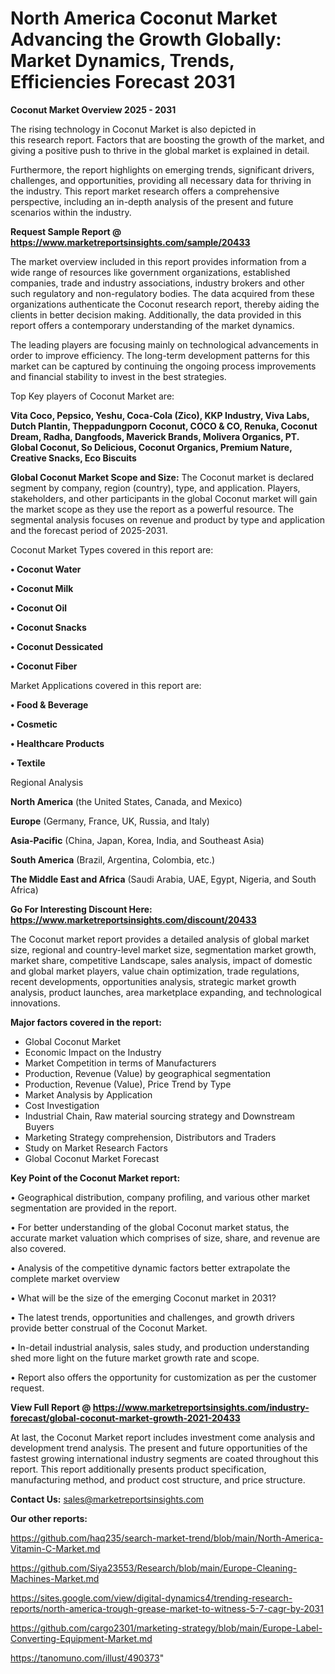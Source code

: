 # North America Coconut Market Advancing the Growth Globally: Market Dynamics, Trends, Efficiencies Forecast 2031

<Strong> Coconut Market Overview 2025 - 2031</strong>

The rising technology in Coconut Market is also depicted in this research report. Factors that are boosting the growth of the market, and giving a positive push to thrive in the global market is explained in detail.

Furthermore, the report highlights on emerging trends, significant drivers, challenges, and opportunities, providing all necessary data for thriving in the industry. This report market research offers a comprehensive perspective, including an in-depth analysis of the present and future scenarios within the industry.

<strong>Request Sample Report @ <a href=https://www.marketreportsinsights.com/sample/20433>https://www.marketreportsinsights.com/sample/20433</a></strong>

The market overview included in this report provides information from a wide range of resources like government organizations, established companies, trade and industry associations, industry brokers and other such regulatory and non-regulatory bodies. The data acquired from these organizations authenticate the Coconut research report, thereby aiding the clients in better decision making. Additionally, the data provided in this report offers a contemporary understanding of the market dynamics.

The leading players are focusing mainly on technological advancements in order to improve efficiency. The long-term development patterns for this market can be captured by continuing the ongoing process improvements and financial stability to invest in the best strategies.

Top Key players of Coconut Market are:

<strong>Vita Coco, Pepsico, Yeshu, Coca-Cola (Zico), KKP Industry, Viva Labs, Dutch Plantin, Theppadungporn Coconut, COCO & CO, Renuka, Coconut Dream, Radha, Dangfoods, Maverick Brands, Molivera Organics, PT. Global Coconut, So Delicious, Coconut Organics, Premium Nature, Creative Snacks, Eco Biscuits</strong>

<strong><b>Global Coconut Market Scope and Size:</b></strong>
The Coconut market is declared segment by company, region (country), type, and application. Players, stakeholders, and other participants in the global Coconut market will gain the market scope as they use the report as a powerful resource. The segmental analysis focuses on revenue and product by type and application and the forecast period of 2025-2031.

Coconut Market Types covered in this report are:

<strong>• Coconut Water

• Coconut Milk

• Coconut Oil

• Coconut Snacks

• Coconut Dessicated

• Coconut Fiber</strong>

Market Applications covered in this report are:

<strong>• Food & Beverage

• Cosmetic

• Healthcare Products

• Textile</strong> 

Regional Analysis

<strong>North America</strong> (the United States, Canada, and Mexico)

<strong>Europe</strong> (Germany, France, UK, Russia, and Italy)

<strong>Asia-Pacific</strong> (China, Japan, Korea, India, and Southeast Asia)

<strong>South America</strong> (Brazil, Argentina, Colombia, etc.)

<strong>The Middle East and Africa</strong> (Saudi Arabia, UAE, Egypt, Nigeria, and South Africa)

<strong>Go For Interesting Discount Here: <a href=https://www.marketreportsinsights.com/discount/20433>https://www.marketreportsinsights.com/discount/20433</a></strong>

The Coconut market report provides a detailed analysis of global market size, regional and country-level market size, segmentation market growth, market share, competitive Landscape, sales analysis, impact of domestic and global market players, value chain optimization, trade regulations, recent developments, opportunities analysis, strategic market growth analysis, product launches, area marketplace expanding, and technological innovations.

<strong><b>Major factors covered in the report:</b></strong>
<ul>
  <li>Global Coconut Market </li>
  <li>Economic Impact on the Industry</li>
  <li>Market Competition in terms of Manufacturers</li>
  <li>Production, Revenue (Value) by geographical segmentation</li>
  <li>Production, Revenue (Value), Price Trend by Type</li>
  <li>Market Analysis by Application</li>
  <li>Cost Investigation</li>
  <li>Industrial Chain, Raw material sourcing strategy and Downstream Buyers</li>
  <li>Marketing Strategy comprehension, Distributors and Traders</li>
  <li>Study on Market Research Factors</li>
  <li>Global Coconut Market Forecast</li>
</ul>

<strong><b>Key Point of the Coconut Market report:</b></strong>

• Geographical distribution, company profiling, and various other market segmentation are provided in the report.

• For better understanding of the global Coconut market status, the accurate market valuation which comprises of size, share, and revenue are also covered.

• Analysis of the competitive dynamic factors better extrapolate the complete market overview

• What will be the size of the emerging Coconut market in 2031?

• The latest trends, opportunities and challenges, and growth drivers provide better construal of the Coconut Market.

• In-detail industrial analysis, sales study, and production understanding shed more light on the future market growth rate and scope.

• Report also offers the opportunity for customization as per the customer request.

<strong><b>View Full Report @ <a href=https://www.marketreportsinsights.com/industry-forecast/global-coconut-market-growth-2021-20433>https://www.marketreportsinsights.com/industry-forecast/global-coconut-market-growth-2021-20433</a></b></strong>


At last, the Coconut Market report includes investment come analysis and development trend analysis. The present and future opportunities of the fastest growing international industry segments are coated throughout this report. This report additionally presents product specification, manufacturing method, and product cost structure, and price structure.

<strong>Contact Us:</strong>
sales@marketreportsinsights.com

<strong>Our other reports:</strong>

<a href=https://github.com/haq235/search-market-trend/blob/main/North-America-Vitamin-C-Market.md>https://github.com/haq235/search-market-trend/blob/main/North-America-Vitamin-C-Market.md</a>

<a href=https://github.com/Siya23553/Research/blob/main/Europe-Cleaning-Machines-Market.md>https://github.com/Siya23553/Research/blob/main/Europe-Cleaning-Machines-Market.md</a>

<a href=https://sites.google.com/view/digital-dynamics4/trending-research-reports/north-america-trough-grease-market-to-witness-5-7-cagr-by-2031>https://sites.google.com/view/digital-dynamics4/trending-research-reports/north-america-trough-grease-market-to-witness-5-7-cagr-by-2031</a>

<a href=https://github.com/cargo2301/marketing-strategy/blob/main/Europe-Label-Converting-Equipment-Market.md>https://github.com/cargo2301/marketing-strategy/blob/main/Europe-Label-Converting-Equipment-Market.md</a>

<a href=https://tanomuno.com/illust/490373>https://tanomuno.com/illust/490373</a>"
